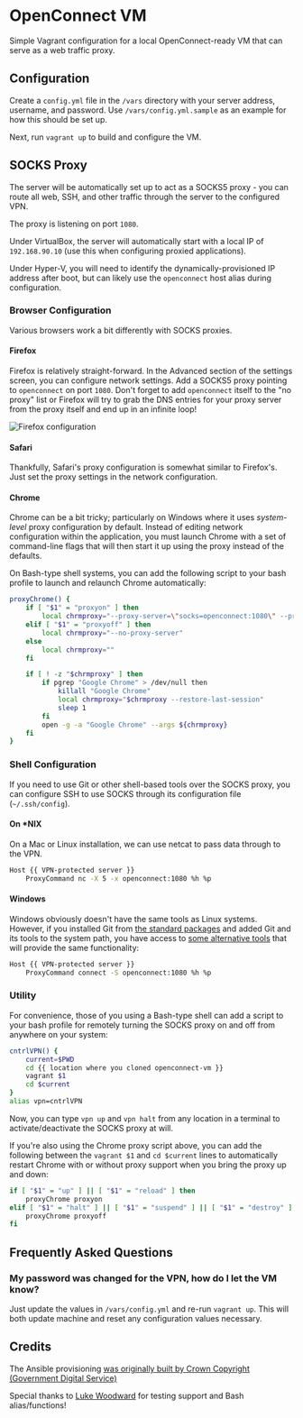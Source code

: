 OpenConnect VM
==============

Simple Vagrant configuration for a local OpenConnect-ready VM that can serve as a web traffic proxy.

Configuration
-------------

Create a `config.yml` file in the `/vars` directory with your server address, username, and password. Use `/vars/config.yml.sample` as an example for how this should be set up.

Next, run `vagrant up` to build and configure the VM.

SOCKS Proxy
-----------

The server will be automatically set up to act as a SOCKS5 proxy - you can route all web, SSH, and other traffic through the server to the configured VPN.

The proxy is listening on port `1080`.

Under VirtualBox, the server will automatically start with a local IP of `192.168.90.10` (use this when configuring proxied applications).

Under Hyper-V, you will need to identify the dynamically-provisioned IP address after boot, but can likely use the `openconnect` host alias during configuration.

### Browser Configuration

Various browsers work a bit differently with SOCKS proxies.

#### Firefox

Firefox is relatively straight-forward. In the Advanced section of the settings screen, you can configure network settings. Add a SOCKS5 proxy pointing to `openconnect` on port `1080`. Don't forget to add `openconnect` itself to the "no proxy" list or Firefox will try to grab the DNS entries for your proxy server from the proxy itself and end up in an infinite loop!

![Firefox configuration](https://s3.amazonaws.com/uploads.hipchat.com/52421/365110/YbBNENfUGjXl60L/upload.png)

#### Safari

Thankfully, Safari's proxy configuration is somewhat similar to Firefox's. Just set the proxy settings in the network configuration.

#### Chrome

Chrome can be a bit tricky; particularly on Windows where it uses _system-level_ proxy configuration by default. Instead of editing network configuration within the application, you must launch Chrome with a set of command-line flags that will then start it up using the proxy instead of the defaults.

On Bash-type shell systems, you can add the following script to your bash profile to launch and relaunch Chrome automatically:

```sh
proxyChrome() {
	if [ "$1" = "proxyon" ] then
		local chrmproxy="--proxy-server=\"socks=openconnect:1080\" --proxy-bypass-list=\"openconnect,*.google.com;*zoom.us;*php.net;localhost;127.0.0.1\""
	elif [ "$1" = "proxyoff" ] then
		local chrmproxy="--no-proxy-server"
	else
		local chrmproxy=""
	fi

	if [ ! -z "$chrmproxy" ] then
		if pgrep "Google Chrome" > /dev/null then
			killall "Google Chrome"
			local chrmproxy="$chrmproxy --restore-last-session"
			sleep 1
		fi
		open -g -a "Google Chrome" --args ${chrmproxy}
	fi
}
```

### Shell Configuration

If you need to use Git or other shell-based tools over the SOCKS proxy, you can configure SSH to use SOCKS through its 
 configuration file (`~/.ssh/config`).
 
#### On *NIX

On a Mac or Linux installation, we can use netcat to pass data through to the VPN.

```sh
Host {{ VPN-protected server }}
	ProxyCommand nc -X 5 -x openconnect:1080 %h %p
```

#### Windows

Windows obviously doesn't have the same tools as Linux systems. However, if you installed Git from [the standard packages](https://git-scm.com/downloads) and added Git and its tools to the system path, you have access to [some alternative tools](http://ttmm.io/tech/linux-flavored-windows/) that will provide the same functionality:

```sh
Host {{ VPN-protected server }}
	ProxyCommand connect -S openconnect:1080 %h %p
```	

### Utility

For convenience, those of you using a Bash-type shell can add a script to your bash profile for remotely turning the SOCKS proxy on and off from anywhere on your system:

```sh
cntrlVPN() {
	current=$PWD
	cd {{ location where you cloned openconnect-vm }}
	vagrant $1
	cd $current
}
alias vpn=cntrlVPN
```

Now, you can type `vpn up` and `vpn halt` from any location in a terminal to activate/deactivate the SOCKS proxy at will.

If you're also using the Chrome proxy script above, you can add the following between the `vagrant $1` and `cd $current` lines to automatically restart Chrome with or without proxy support when you bring the proxy up and down:

```sh
if [ "$1" = "up" ] || [ "$1" = "reload" ] then
	proxyChrome proxyon
elif [ "$1" = "halt" ] || [ "$1" = "suspend" ] || [ "$1" = "destroy" ] then
	proxyChrome proxyoff
fi
```

Frequently Asked Questions
--------------------------

### My password was changed for the VPN, how do I let the VM know?

Just update the values in `/vars/config.yml` and re-run `vagrant up`. This will both update machine and reset any configuration values necessary.

Credits
-------

The Ansible provisioning [was originally built by Crown Copyright (Government Digital Service)](https://github.com/alphagov/ansible-role-openconnect)

Special thanks to [Luke Woodward](https://github.com/lkwdwrd) for testing support and Bash alias/functions!